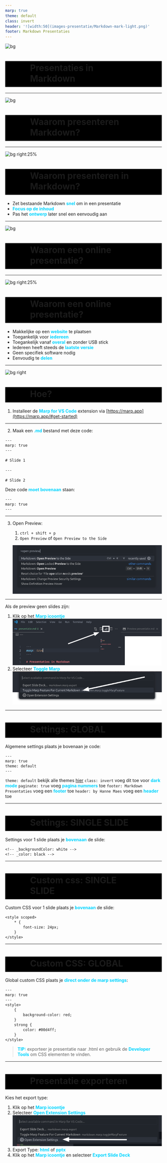 ```yaml
---
marp: true
theme: default
class: invert
header: '![width:50](images-presentatie/Markdown-mark-light.png)'
footer: Markdown Presentaties
---
```


<!-- global css -->
<style>
    strong {
        color: #00d4ff;
    }
    a {
        text-decoration: underline;
    }
</style>

<!-- single slide CSS -->
<style scoped>
    h1 {
        margin-left: auto;
        margin-right: auto;
        background-color: black;
        padding-bottom: 10px;
        padding-top: 5px;
        padding-left:  80px;
        padding-right: 80px;
    }
</style>

![bg](images-presentatie/bg.jpg)

# Presentaties in Markdown

---

<!-- single slide CSS -->
<style scoped>
    h1 {
        margin-left: auto;
        margin-right: auto;
        background-color: black;
        padding-bottom: 10px;
        padding-top: 5px;
        padding-left:  80px;
        padding-right: 80px;
    }
</style>

![bg](images-presentatie/bg.jpg)

# Waarom presenteren Markdown?

---

![bg right:25%](images-presentatie/bg.jpg)

# Waarom presenteren in Markdown?

- Zet bestaande Markdown **snel** om in een presentatie
- **Focus op de inhoud**
- Pas het **ontwerp** later snel een eenvoudig aan

---

<!-- single slide CSS -->
<style scoped>
    h1 {
        margin-left: auto;
        margin-right: auto;
        background-color: black;
        padding-bottom: 10px;
        padding-top: 5px;
        padding-left:  80px;
        padding-right: 80px;
    }
</style>

![bg](images-presentatie/bg.jpg)

# Waarom een online presentatie?

---

![bg right:25%](images-presentatie/bg.jpg)

# Waarom een online presentatie?

- Makkelijke op een **website** te plaatsen
- Toegankelijk voor **iedereen**
- Toegankelijk vanaf **overal** en zonder USB stick
- Iedereen heeft steeds de **laatste versie**
- Geen specifiek software nodig
- Eenvoudig te **delen**

---

![bg right](images-presentatie/bg.jpg)

# Hoe?

1. Installeer de **Marp for VS Code** extension via [https://marp.app](https://marp.app/#get-started)

---

2. Maak een **.md** bestand met deze code:
```
---
marp: true
---

# Slide 1

---

# Slide 2
```

Deze code **moet bovenaan** staan:
```
---
marp: true
---
```

---

3. Open Preview:
    1. `ctrl + shift + p`
    2. `Open Preview` of `Open Preview to the Side`

    ![width:1000](images-presentatie/marp%20open%20preview.png)

---

Als de preview geen slides zijn:

1. Klik op het **Marp icoontje**
    ![width:800](images-presentatie/icon.png)
2. Selecteer **Toggle Marp**
    ![width:800](images-presentatie/toggle.png)

--- 

# Settings: GLOBAL

Algemene settings plaats je bovenaan je code:

```
---
marp: true
theme: default
---
```

`theme: default` bekijk alle themes [hier](https://github.com/marp-team/marp-core/tree/main/themes)
`class: invert` voeg dit toe voor **dark mode**
`paginate: true` voeg **pagina nummers** toe
`footer: Markdown Presentaties` voeg een **footer** toe
`header: by Hanne Maes` voeg een **header** toe

---
<!-- single slide settings -->
<!-- _backgroundColor: white -->
<!-- _color: black -->

# Settings: SINGLE SLIDE

Settings voor 1 slide plaats je **bovenaan** de slide:

```
<!-- _backgroundColor: white -->
<!-- _color: black -->
```

---

# Custom css: SINGLE SLIDE

Custom CSS voor 1 slide plaats je **bovenaan** de slide:

```
<style scoped>
    * {
        font-size: 24px;
    }
</style>
```

---

# Custom CSS: GLOBAL

Global custom CSS plaats je **direct onder de marp settings**:

```
---
marp: true
---
<style>
    {
        background-color: red;
    }
    strong {
        color: #00d4ff;
    }
</style>
```

> **TIP:** exporteer je presentatie naar .html en gebruik de **Developer Tools** om CSS elementen te vinden.

---

# Presentatie exporteren

Kies het export type:

1. Klik op het **Marp icoontje**
2. Selecteer **Open Extension Settings**
    ![width:800](images-presentatie/settings.png)
3. Export Type: **html** of **pptx**
4. Klik op het **Marp icoontje** en selecteer **Export Slide Deck**


